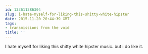 ```yaml
---
id: 133611386304
slug: i-hate-myself-for-liking-this-shitty-white-hipster
date: 2015-11-20 20:44:39 GMT
tags:
- transmissions from the void
title: ''
---
```

I hate myself for liking this shitty white hipster music. but i do like it.